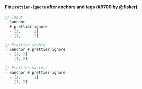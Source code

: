 #### Fix `prettier-ignore` after anchors and tags (#9700 by @fisker)

<!-- prettier-ignore -->
```jsx
// Input
- &anchor
  # prettier-ignore
  - [1,      2]
  - [1,      2]

// Prettier stable
- &anchor # prettier-ignore
  - [1, 2]
  - [1, 2]

// Prettier master
- &anchor # prettier-ignore
  - [1,      2]
  - [1, 2]
```
